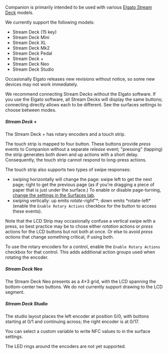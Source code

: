Companion is primarily intended to be used with various [Elgato Stream Deck](https://www.elgato.com/en/stream-deck) models.

We currently support the following models:

- Stream Deck (15 key)
- Stream Deck Mini
- Stream Deck XL
- Stream Deck Mk2
- Stream Deck Pedal
- Stream Deck +
- Stream Deck Neo
- Stream Deck Studio

Occasionally Elgato releases new revisions without notice, so some new devices may not work immediately.

We recommend connecting Stream Decks without the Elgato software. If you use the Elgato software, all Stream Decks will display the same buttons; connecting directly allows each to be different. See the surfaces settings to choose between modes.

##### Stream Deck +

The Stream Deck + has rotary encoders and a touch strip.

The touch strip is mapped to four button. These buttons provide _press_ events to Companion without a separate _release_ event; "pressing" (tapping) the strip generates both down and up actions with a short delay. Consequently, the touch strip cannot respond to long-press actions.

The touch strip also supports two types of swipe responses:

- swiping horizontally will change the page: swipe left to get the next page; right to get the previous page (as if you're dragging a piece of paper that is just under the surface.) To enable or disable page-turning, [change the settings in the Surfaces tab](#3_config/surfaces.md).
- swiping vertically: up emits _rotate-right_"*; down emits *rotate-left\* (enable the `Enable Rotary Actions` checkbox for the button to access these events).

Note that the LCD Strip may occasionally confuse a vertical swipe with a press, so best practice may be to chose either _rotation_ actions or _press_ actions for the LCD buttons but not both at once. Or else to avoid _press actions_ that change something critical, if using both.

To use the rotary encoders for a control, enable the `Enable Rotary Actions` checkbox for that control. This adds additional action groups used when rotating the encoder.

##### Stream Deck Neo

The Stream Deck Neo presents as a 4×3 grid, with the LCD spanning the bottom-center two buttons. We do not currently support drawing to the LCD segment.

##### Stream Deck Studio

The studio layout places the left encoder at position 0/0, with buttons starting at 0/1 and continuing across; the right encoder is at 0/17.

You can select a custom variable to write NFC values to in the surface settings.

The LED rings around the encoders are not yet supported.
